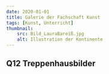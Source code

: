 ```yaml
---
date: 2020-01-01
title: Galerie der Fachschaft Kunst
tags: [Kunst, Unterricht]
thumbnail: 
    src: Bild_LauraBareiß.jpg
    alt: Illustration der Kontinente
---
```

<p><h2>Q12 Treppenhausbilder</h2></p>
<gallery title="treppenhausbilder">
    <figure>
        <v-image name="Carl Mütze_thumb"></v-image>
    </figure>
    <figure>
        <v-image name="Emma Meyer_thumb"></v-image>
    </figure>
    <figure>
        <v-image name="Franziska Steib_thumb"></v-image>
    </figure>
    <figure>
        <v-image name="Bild_LauraBareiß"></v-image>
    </figure>
    <figure>
        <v-image name="Laura Gottschalk_thumb"></v-image>
    </figure>
    <figure>
        <v-image name="Lena Vogentanz_thumb"></v-image>
    </figure>
    <figure>
        <v-image name="Marco Spitz_thumb"></v-image>
    </figure>
    <figure>
        <v-image name="Pia Gösswein_thumb"></v-image>
    </figure>
    <figure>
        <v-image name="Tringa Rushiti_thumb"></v-image>
    </figure>    
</gallery>